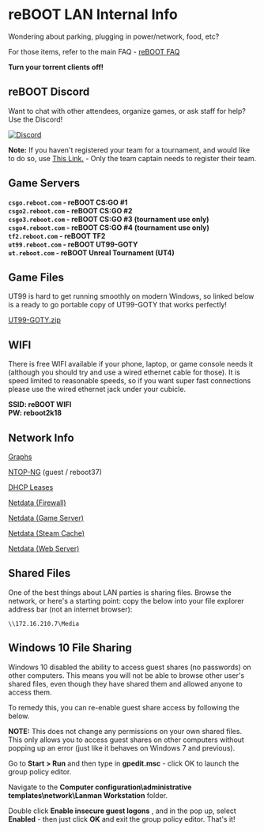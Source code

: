 # reBOOT LAN Internal Info
Wondering about parking, plugging in power/network, food, etc?   

For those items, refer to the main FAQ - [reBOOT FAQ](http://rebootlan.com/guide/)

**Turn your torrent clients off!**  


## reBOOT Discord
Want to chat with other attendees, organize games, or ask staff for help? Use the Discord!


[![Discord](discord.png)](https://discord.gg/KrjuCKH)

**Note:** If you haven't registered your team for a tournament, and would like to do so, use [This Link.]([https://rebootlan.challonge.com/tournaments](https://rebootlan.challonge.com/tournaments))  - Only the team captain needs to register their team.


## Game Servers
**`csgo.reboot.com` - reBOOT CS:GO  #1**  
**`csgo2.reboot.com` - reBOOT CS:GO  #2**  
**`csgo3.reboot.com` - reBOOT CS:GO  #3 (tournament use only)**  
**`csgo4.reboot.com` - reBOOT CS:GO  #4 (tournament use only)**  
**`tf2.reboot.com` - reBOOT TF2**  
**`ut99.reboot.com` - reBOOT UT99-GOTY**  
**`ut.reboot.com` - reBOOT Unreal  Tournament (UT4)**  

## Game Files
UT99 is hard to get running smoothly on modern Windows, so linked below is a ready to go portable copy of UT99-GOTY that works perfectly!  

[UT99-GOTY.zip](/files/UT99-GOTY.zip)  

## WIFI
There is free WIFI available if your phone, laptop, or game console needs it (although you should try and use a wired ethernet cable for those). It is speed limited to reasonable speeds, so if you want super fast connections please use the wired ethernet jack under your cubicle.  

**SSID: reBOOT WIFI**  
**PW: reboot2k18**  


## Network Info

[Graphs](http://graphs.reboot.com:3000/d/q597Dw1ik/reboot-lan?refresh=1m&orgId=1&kiosk=tv)   

[NTOP-NG](http://ntop.reboot.com/lua/as_stats.lua)  (guest / reboot37)  

[DHCP Leases](http://dhcp.reboot.com/dhcp_statistics)   

[Netdata (Firewall)](http://reboot.com/netdata/host/Firewall/#menu_system;theme=slate;help=true)  

[Netdata (Game Server)](http://reboot.com/netdata/host/Game%20Server/#menu_system;theme=slate;help=true)  

[Netdata (Steam Cache)](http://reboot.com/netdata/host/Steam%20Cache/#;theme=slate;help=true)  

[Netdata (Web Server)](http://reboot.com/netdata/#menu_system;theme=slate;help=true)  

## Shared Files

One of the best things about LAN parties is sharing files. Browse the network, or here's a starting point: copy the below into your file explorer address bar (not an internet browser):  

`\\172.16.210.7\Media`  

## Windows 10 File Sharing

Windows 10 disabled the ability to access guest shares (no passwords) on other computers. This means you will not be able to browse other user's shared files, even though they have shared them and allowed anyone to access them.  

To remedy this, you can re-enable guest share access by following the below.

**NOTE:** This does not change any permissions on your own shared files. This only allows you to access guest shares on other computers without popping up an error (just like it behaves on Windows 7 and previous).

Go to **Start >  Run** and then type in **gpedit.msc**  - click OK to launch the group policy editor.  

Navigate to the **Computer configuration\administrative templates\network\Lanman Workstation** folder.

Double click **Enable insecure guest logons** , and in the pop up, select **Enabled** - then just click **OK** and exit the group policy editor. That's it!